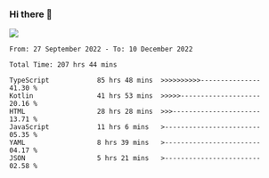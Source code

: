 ### Hi there 👋

<!--<a href="https://github.com/search?o=desc&q=author%3Abushiyi&s=committer-date&type=Commits">-->
<!--    <img align="center" height = "178" src="https://github-readme-stats.vercel.app/api?username=bushiyi&count_private=true&show_icons=true&theme=noctis_minimus&hide=contribs&include_all_commits=true" />-->
<!--</a>-->
<!--<a href="https://github.com/bushiyi?tab=repositories">-->
<!--    <img align="center" height = "178" src="https://github-readme-stats.vercel.app/api/top-langs/?username=bushiyi&count_private=true&theme=noctis_minimus" />-->
<!--</a>-->
 
<!-- [![Ashutosh's github activity graph](https://activity-graph.herokuapp.com/graph?username=bushiyi&theme=react&bg_color=1B2932&point=698B69&line=698B69)](https://github.com/ashutosh00710/github-readme-activity-graph)
 -->


![](https://raw.githubusercontent.com/bushiyi/bushiyi/master/assets/github-contribution-grid-snake.svg)

<!--START_SECTION:waka-->

```text
From: 27 September 2022 - To: 10 December 2022

Total Time: 207 hrs 44 mins

TypeScript            85 hrs 48 mins  >>>>>>>>>>---------------   41.30 %
Kotlin                41 hrs 53 mins  >>>>>--------------------   20.16 %
HTML                  28 hrs 28 mins  >>>----------------------   13.71 %
JavaScript            11 hrs 6 mins   >------------------------   05.35 %
YAML                  8 hrs 39 mins   >------------------------   04.17 %
JSON                  5 hrs 21 mins   >------------------------   02.58 %
```

<!--END_SECTION:waka-->

